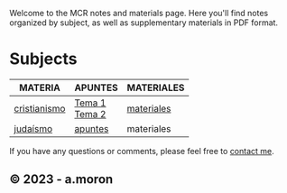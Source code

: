 Welcome to the MCR notes and materials page. Here you'll find notes organized by subject, as well as supplementary materials in PDF format.

# Subjects

|MATERIA|	APUNTES|	MATERIALES|
|---|---|---|
|[cristianismo](/cristianismo/index.md)|[Tema 1](/cristianismo/apuntes/crmo_t1.md)<br>[Tema 2](/cristianismo/apuntes/crmo_t2.md)|	[materiales](/cristianismo/materiales/)|
|[judaísmo](/judaismo/index.md/)|[apuntes](/judaismo/apuntes/)	|materiales|


If you have any questions or comments, please feel free to [contact me](mailto:youremail@example.com).

© 2023 - a.moron
---

